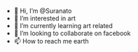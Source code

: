 - 👋 Hi, I’m @Suranato
- 👀 I’m interested in art
- 🌱 I’m currently learning art related 
- 💞️ I’m looking to collaborate on facebook
- 📫 How to reach me earth

<!---
Suranato/Suranato is a ✨ special ✨ repository because its `README.md` (this file) appears on your GitHub profile.
You can click the Preview link to take a look at your changes.
--->
